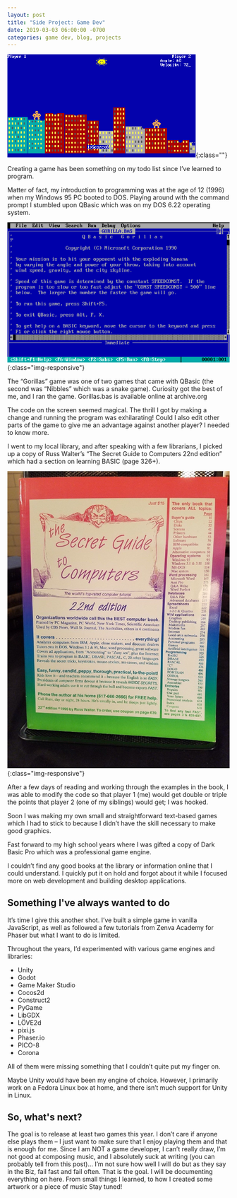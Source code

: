 ```yaml
---
layout: post
title: "Side Project: Game Dev"
date: 2019-03-03 06:00:00 -0700
categories: game dev, blog, projects
---
```

![Gorillas Game](/assets/img/gorillas_screenshot.png){:class=""}

Creating a game has been something on my todo list since I’ve learned to program.

Matter of fact, my introduction to programming was at the age of 12 (1996) when my Windows 95 PC booted to DOS. Playing
around with the command prompt I stumbled upon QBasic which was on my DOS 6.22 operating system.

![Qbasic](/assets/img/gorilla_bas.png){:class="img-responsive"}

The “Gorillas” game was one of two games that came with QBasic (the second was “Nibbles” which was a snake game).
Curiosity got the best of me, and I ran the game. Gorillas.bas is available online at archive.org

The code on the screen seemed magical. The thrill I got by making a change and running the program was exhilarating!
Could I also edit other parts of the game to give me an advantage against another player? I needed to know more.

I went to my local library, and after speaking with a few librarians, I picked up a copy of Russ Walter’s
“The Secret Guide to Computers 22nd edition” which had a section on learning BASIC (page 326+).

![Secret Guide to Computers](/assets/img/secret_guide_to_computers.jpg){:class="img-responsive"}

After a few days of reading and working through the examples in the book, I was able to modify the code so that player
1 (me) would get double or triple the points that player 2 (one of my siblings) would get; I was hooked.

Soon I was making my own small and straightforward text-based games which I had to stick to because I didn’t have the
skill necessary to make good graphics.

Fast forward to my high school years where I was gifted a copy of Dark Basic Pro which was a professional game engine.

I couldn’t find any good books at the library or information online that I could understand. I quickly put it on hold
and forgot about it while I focused more on web development and building desktop applications.

## Something I've always wanted to do

It’s time I give this another shot. I’ve built a simple game in vanilla JavaScript, as well as followed a few tutorials
from Zenva Academy for Phaser but what I want to do is limited.

Throughout the years, I’d experimented with various game engines and libraries:

* Unity
* Godot
* Game Maker Studio
* Cocos2d
* Construct2
* PyGame
* LibGDX
* LÖVE2d
* pixi.js
* Phaser.io
* PICO-8
* Corona

All of them were missing something that I couldn’t quite put my finger on.

Maybe Unity would have been my engine of choice. However, I primarily work on a Fedora Linux box at home, and there
isn’t much support for Unity in Linux.

## So, what's next?

The goal is to release at least two games this year. I don’t care if anyone else plays them – I just want to make
sure that I enjoy playing them and that is enough for me. Since I am NOT a game developer, I can’t really draw,
I’m not good at composing music, and I absolutely suck at writing (you can probably tell from this post)… I’m not sure
how well I will do but as they say in the Biz, fail fast and fail often. That is the goal. I will be documenting
everything on here. From small things I learned, to how I created some artwork or a piece of music Stay tuned!